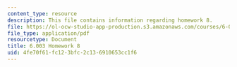 ```yaml
---
content_type: resource
description: This file contains information regarding homework 8.
file: https://ol-ocw-studio-app-production.s3.amazonaws.com/courses/6-003-signals-and-systems-fall-2011/4fe70f61fc123bfc2c136910653cc1f6_MIT6_003F11_hw08.pdf
file_type: application/pdf
resourcetype: Document
title: 6.003 Homework 8
uid: 4fe70f61-fc12-3bfc-2c13-6910653cc1f6
---
```

